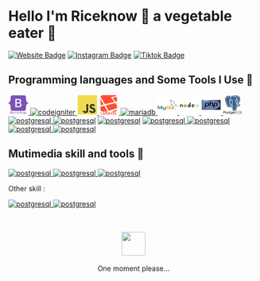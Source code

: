 # Hello I'm Riceknow 👋 a vegetable eater 🌮

[![Website Badge](https://img.shields.io/badge/-adinyahya.com🤤-47CCCC?style=flat&logo=Google-Chrome&logoColor=white&link=https://linktr.ee/adinyahya)](https://linktr.ee/adinyahya)
[![Instagram Badge](https://img.shields.io/badge/-@adin_yahya-purple?style=flat&logo=instagram&logoColor=white&link=https://instagram.com/adin_yahya/)](https://instagram.com/adin_yahya)
[![Tiktok Badge](https://img.shields.io/badge/-@riceknow-2A454B?style=flat&logo=tiktok&logoColor=white&link=https://tiktok.com/riceknow/)](https://tiktok.com/adin_yahya)
  
<h2>Programming languages and Some Tools I Use 🚀</h2>

<p align="left" dir="auto"> 
  <a href="https://getbootstrap.com" rel="nofollow"> <img src="https://raw.githubusercontent.com/devicons/devicon/master/icons/bootstrap/bootstrap-plain-wordmark.svg" alt="bootstrap" width="40" height="40" style="max-width: 100%;"> </a>
  <a href="https://codeigniter.com" rel="nofollow"> <img src="https://camo.githubusercontent.com/cb2c772e9224dd5dc0e451cb4dc876e7e0aab84350175de5fe9fc9dd9ae555c6/68747470733a2f2f63646e2e776f726c64766563746f726c6f676f2e636f6d2f6c6f676f732f636f646569676e697465722e737667" alt="codeigniter" width="40" height="40" data-canonical-src="https://cdn.worldvectorlogo.com/logos/codeigniter.svg" style="max-width: 100%;"> </a> 
  <a href="https://developer.mozilla.org/en-US/docs/Web/JavaScript" rel="nofollow"> <img src="https://raw.githubusercontent.com/devicons/devicon/master/icons/javascript/javascript-original.svg" alt="javascript" width="40" height="40" style="max-width: 100%;"> </a> <a href="https://laravel.com/" rel="nofollow"> <img src="https://raw.githubusercontent.com/devicons/devicon/master/icons/laravel/laravel-plain-wordmark.svg" alt="laravel" width="40" height="40" style="max-width: 100%;"> </a> 
  <a href="https://mariadb.org/" rel="nofollow"> <img src="https://camo.githubusercontent.com/c801bc4030f308500f29b695f0771ba313b3b2088c91d06152b5cc5a050e3127/68747470733a2f2f7777772e766563746f726c6f676f2e7a6f6e652f6c6f676f732f6d6172696164622f6d6172696164622d69636f6e2e737667" alt="mariadb" width="40" height="40" data-canonical-src="https://www.vectorlogo.zone/logos/mariadb/mariadb-icon.svg" style="max-width: 100%;"> </a> 
  <a href="https://www.mysql.com/" rel="nofollow"> <img src="https://raw.githubusercontent.com/devicons/devicon/master/icons/mysql/mysql-original-wordmark.svg" alt="mysql" width="40" height="40" style="max-width: 100%;"> </a>
  <a href="https://nodejs.org" rel="nofollow"> <img src="https://raw.githubusercontent.com/devicons/devicon/master/icons/nodejs/nodejs-original-wordmark.svg" alt="nodejs" width="40" height="40" style="max-width: 100%;"> </a> 
  <a href="https://www.php.net" rel="nofollow"> <img src="https://raw.githubusercontent.com/devicons/devicon/master/icons/php/php-original.svg" alt="php" width="40" height="40" style="max-width: 100%;"> </a> 
  <a href="https://www.postgresql.org" rel="nofollow"> <img src="https://raw.githubusercontent.com/devicons/devicon/master/icons/postgresql/postgresql-original-wordmark.svg" alt="postgresql" width="40" height="40" style="max-width: 100%;"> </a> 
<a href="https://wordpress.org/" rel="nofollow"> <img src="https://cdn-icons-png.flaticon.com/512/174/174881.png" alt="postgresql" width="40" height="40" style="max-width: 100%;"> </a>
  <a href="https://ubuntu.com/" rel="nofollow"> <img src="https://cdn-icons-png.flaticon.com/512/5969/5969282.png" alt="postgresql" width="40" height="40" style="max-width: 100%;"></a>
    <a href="https://www.apple.com/id/macos/monterey/" rel="nofollow"> <img src="https://cdn-icons-png.flaticon.com/512/0/747.png" alt="postgresql" width="40" height="40" style="max-width: 100%;"></a>
      <a href="https://www.linux.org/" rel="nofollow"> <img src="https://cdn-icons-png.flaticon.com/512/6124/6124995.png" alt="postgresql" width="40" height="40" style="max-width: 100%;">
  </a> 
   <a href="https://en.wikipedia.org/wiki/API" rel="nofollow"> <img src="https://cdn.icon-icons.com/icons2/2104/PNG/512/api_icon_129131.png" alt="postgresql" width="40" height="40" style="max-width: 100%;">
  </a> 
   <a href="https://www.nginx.com/" rel="nofollow"> <img src="https://cdn.icon-icons.com/icons2/2415/PNG/512/nginx_original_logo_icon_146413.png" alt="postgresql" width="40" height="40" style="max-width: 100%;">
  </a> 
  <a href="https://www.apache.org/" rel="nofollow"> <img src="https://cdn.icon-icons.com/icons2/2415/PNG/512/apache_original_logo_icon_146644.png" alt="postgresql" width="40" height="40" style="max-width: 100%;">
  </a> 
</p>
  
 <h2>Mutimedia skill and tools 🧐 </h2>
 
 <p align="left" dir="auto"> 
  <a href="https://www.adobe.com" rel="nofollow"> <img src="https://cdn.icon-icons.com/icons2/3070/PNG/512/psd_file_design_graphic_digital_artwork_adobe_photoshop_icon_191032.png" alt="postgresql" width="40" height="40" style="max-width: 100%;"> </a>
  <a href="https://www.adobe.com" rel="nofollow"> <img src="https://cdn.icon-icons.com/icons2/3070/PNG/512/adobe_premiere_pro_premiere_pro_multimedia_software_aplication_icon_191049.png" alt="postgresql" width="40" height="40" style="max-width: 100%;"> </a>
  <a href="https://www.canva.com" rel="nofollow"> <img src="https://cdn.icon-icons.com/icons2/2699/PNG/512/canva_logo_icon_168460.png" alt="postgresql" width="40" height="40" style="max-width: 100%;"> </a>
  </p>
  
  
  Other skill :
  
   <p align="left" dir="auto"> 
  <a href="https://www.adobe.com" rel="nofollow"> <img src="https://cdn.icon-icons.com/icons2/1881/PNG/512/iconfinder-social-media-4341269_120580.png" alt="postgresql" width="40" height="40" style="max-width: 100%;"> </a>
  <a href="https://www.adobe.com" rel="nofollow"> <img src="https://cdn.icon-icons.com/icons2/560/PNG/512/API_icon-icons.com_53706.png" alt="postgresql" width="40" height="40" style="max-width: 100%;"> </a>
  </p>
  
  <div align="center">
  <br>
  <br>
  <a href="https://github.com/adinyahya/"><img src="https://github.githubassets.com/images/mona-loading-dark.gif" width="48" height="48"></a>
  <p>One moment please...</p>
  <br>
  <br>
</a>
  


